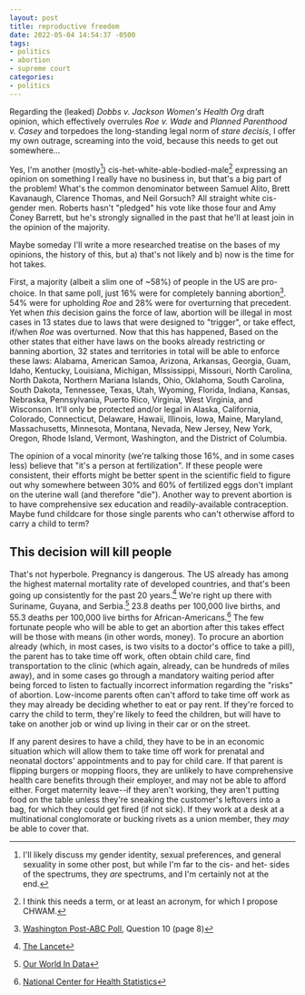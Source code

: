 ```yaml
---
layout: post
title: reproductive freedom
date: 2022-05-04 14:54:37 -0500
tags:
- politics
- abortion
- supreme court
categories:
- politics
---
```


Regarding the (leaked) *Dobbs v. Jackson Women's Health Org* draft opinion, which effectively overrules *Roe v. Wade* and *Planned Parenthood v. Casey* and torpedoes the long-standing legal norm of *stare decisis*, I offer my own outrage, screaming into the void, because this needs to get out somewhere...

Yes, I'm another (mostly[^1]) cis-het-white-able-bodied-male[^2] expressing an opinion on something I really have no business in, but that's a big part of the problem! What's the common denominator between Samuel Alito, Brett Kavanaugh, Clarence Thomas, and Neil Gorsuch? All straight white cis-gender men. Roberts hasn't "pledged" his vote like those four and Amy Coney Barrett, but he's strongly signalled in the past that he'll at least join in the opinion of the majority.

Maybe someday I'll write a more researched treatise on the bases of my opinions, the history of this, but a) that's not likely and b) now is the time for hot takes.

First, a majority (albeit a slim one of ~58%) of people in the US are pro-choice. In that same poll, just 16% were for completely banning abortion[^3]. 54% were for upholding *Roe* and 28% were for overturning that precedent. Yet when *this* decision gains the force of law, abortion will be illegal in most cases in 13 states due to laws that were designed to "trigger", or take effect, if/when *Roe* was overturned. Now that this has happened, Based on the other states that either have laws on the books already restricting or banning abortion, 32 states and territories in total will be able to enforce these laws: Alabama, American Samoa, Arizona, Arkansas, Georgia, Guam, Idaho, Kentucky, Louisiana, Michigan, MIssissippi, Missouri, North Carolina, North Dakota, Northern Mariana Islands, Ohio, Oklahoma, South Carolina, South Dakota, Tennessee, Texas, Utah, Wyoming, Florida, Indiana, Kansas, Nebraska, Pennsylvania, Puerto Rico, Virginia, West Virginia, and Wisconson. It'll only be protected and/or legal in Alaska, California, Colorado, Connecticut, Delaware, Hawaii, Illinois, Iowa, Maine, Maryland, Massachusetts, Minnesota, Montana, Nevada, New Jersey, New York, Oregon, Rhode Island, Vermont, Washington, and the District of Columbia.

The opinion of a vocal minority (we're talking those 16%, and in some cases less) believe that "it's a person at fertilization". If these people were consistent, their efforts might be better spent in the scientific field to figure out why somewhere between 30% and 60% of fertilized eggs don't implant on the uterine wall (and therefore "die"). Another way to prevent abortion is to have comprehensive sex education and readily-available contraception. Maybe fund childcare for those single parents who can't otherwise afford to carry a child to term?

## This decision will kill people

That's not hyperbole. Pregnancy is dangerous. The US already has among the highest maternal mortality rate of developed countries, and that's been going up consistently for the past 20 years.[^5] We're right up there with Suriname, Guyana, and Serbia.[^4] 23.8 deaths per 100,000 live births, and 55.3 deaths per 100,000 live births for African-Americans.[^6] The few fortunate people who will be able to get an abortion after this takes effect will be those with means (in other words, money). To procure an abortion already (which, in most cases, is two visits to a doctor's office to take a pill), the parent has to take time off work, often obtain child care, find transportation to the clinic (which again, already, can be hundreds of miles away), and in some cases go through a mandatory waiting period after being forced to listen to factually incorrect information regarding the "risks" of abortion. Low-income parents often can't afford to take time off work as they may already be deciding whether to eat or pay rent. If they're forced to carry the child to term, they're likely to feed the children, but will have to take on another job or wind up living in their car or on the street.

If any parent desires to have a child, they have to be in an economic situation which will allow them to take time off work for prenatal and neonatal doctors' appointments and to pay for child care. If that parent is flipping burgers or mopping floors, they are unlikely to have comprehensive health care benefits through their employer, and may not be able to afford either. Forget maternity leave--if they aren't working, they aren't putting food on the table unless they're sneaking the customer's leftovers into a bag, for which they could get fired (if not sick). If they work at a desk at a multinational conglomorate or bucking rivets as a union member, they *may* be able to cover that.

[^1]: I'll likely discuss my gender identity, sexual preferences, and general sexuality in some other post, but while I'm far to the cis- and het- sides of the spectrums, they *are* spectrums, and I'm certainly not at the end.
[^2]: I think this needs a term, or at least an acronym, for which I propose CHWAM.
[^3]: [Washington Post-ABC Poll](https://www.documentcloud.org/documents/21846336-2022-04-28-trend-for-release), Question 10 (page 8)
[^4]: [Our World In Data](https://ourworldindata.org/maternal-mortality)
[^5]: [The Lancet](https://www.thelancet.com/pdfs/journals/lancet/PIIS0140-6736(16)31470-2.pdf)
[^6]: [National Center for Health Statistics](https://www.cdc.gov/nchs/data/hestat/maternal-mortality/2020/maternal-mortality-rates-2020.htm)
